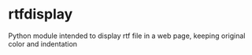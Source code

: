 # rtfdisplay
Python module intended to display rtf file in a web page, keeping original color and indentation
